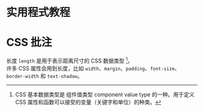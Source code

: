# 实用程式教程
# CSS 批注
长度 `length` 是用于表示距离尺寸的 CSS 数据类型 [^1]。  
许多 CSS 属性会用到长度，比如 `width`、`margin`、`padding`、`font-size`、`border-width` 和 `text-shadow`。
[^1]:CSS 基本数据类型是 组件值类型 component value type[^1:1] 的一种。用于定义 CSS 属性和函数可以接受的变量（关键字和单位）的种类。
[^1:1]:https://www.w3.org/TR/css3-values/